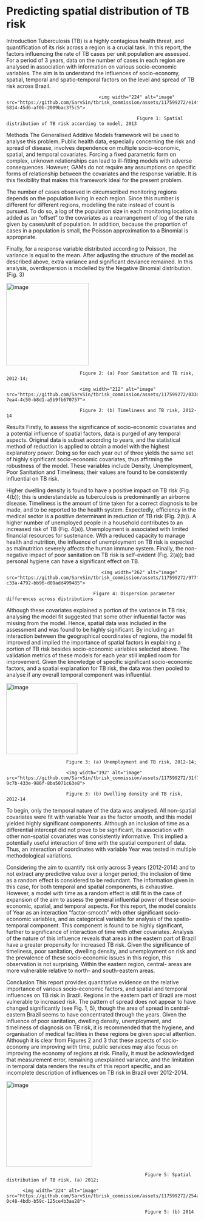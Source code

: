 # Predicting spatial distribution of TB risk

Introduction
Tuberculosis (TB) is a highly contagious health threat, and quantification of its risk across a region is a crucial task. In this report, the factors influencing the rate of TB cases per unit population are assessed. For a period of 3 years, data on the number of cases in each region are analysed in association with information on various socio-economic variables.  The aim is to understand the influences of socio-economy, spatial, temporal and spatio-temporal factors on the level and spread of TB risk across Brazil. 

                                      <img width="224" alt="image" src="https://github.com/SarvSin/tbrisk_commission/assets/117599272/e14fdfe3-6814-45d6-af0b-2009bac3f5c5">

                                                    Figure 1: Spatial distribution of TB risk according to model, 2013

Methods 
The Generalised Additive Models framework will be used to analyse this problem. Public health data, especially concerning the risk and spread of disease, involves dependence on multiple socio-economic, spatial, and temporal covariates. Forcing a fixed parametric form on complex, unknown relationships can lead to ill-fitting models with adverse consequences. However, GAMs do not require any assumptions on specific forms of relationship between the covariates and the response variable. It is this flexibility that makes this framework ideal for the present problem. 

The number of cases observed in circumscribed monitoring regions depends on the population living in each region. Since this number is different for different regions, modelling the rate instead of count is pursued. To do so, a log of the population size in each monitoring location is added as an “offset” to the covariates as a rearrangement of log of the rate given by cases/unit of population. In addition, because the proportion of cases in a population is small, the Poisson approximation to a Binomial is appropriate. 

Finally, for a response variable distributed according to Poisson, the variance is equal to the mean. After adjusting the structure of the model as described above, extra variance and significant deviance remained. In this analysis, overdispersion is modelled by the Negative Binomial distribution. (Fig. 3)


  <img width="217" alt="image" src="https://github.com/SarvSin/tbrisk_commission/assets/117599272/51e69042-0578-49e0-adf3-2cdeea8b8d7f">

                               Figure 2: (a) Poor Sanitation and TB risk, 2012-14; 

                               <img width="212" alt="image" src="https://github.com/SarvSin/tbrisk_commission/assets/117599272/033dcb68-7ea4-4c50-b8d1-a5b9fb670757">

                               Figure 2: (b) Timeliness and TB risk, 2012-14


Results
Firstly, to assess the significance of socio-economic covariates and a potential influence of spatial factors, data is purged of any temporal aspects. Original data is subset according to years, and the statistical method of reduction is applied to obtain a model with the highest explanatory power. Doing so for each year out of three yields the same set of highly significant socio-economic covariates, thus affirming the robustness of the model. These variables include Density, Unemployment, Poor Sanitation and Timeliness; their values are found to be consistently influential on TB risk. 

Higher dwelling density is found to have a positive impact on TB risk (Fig. 4(b)); this is understandable as tuberculosis is predominantly an airborne disease. Timeliness is the amount of time taken for a correct diagnosis to be made, and to be reported to the health system. Expectedly, efficiency in the medical sector is a positive determinant in reduction of TB risk (Fig. 2(b)). A higher number of unemployed people in a household contributes to an increased risk of TB (Fig. 4(a)). Unemployment is associated with limited financial resources for sustenance. With a reduced capacity to manage health and nutrition, the influence of unemployment on TB risk is expected as malnutrition severely affects the human immune system. Finally, the non-negative impact of poor sanitation on TB risk is self-evident (Fig. 2(a)); bad personal hygiene can have a significant effect on TB. 


                                       <img width="262" alt="image" src="https://github.com/SarvSin/tbrisk_commission/assets/117599272/977f979f-c33a-4792-bb96-d09add499485">

                                    Figure 4: Dispersion parameter differences across distributions


Although these covariates explained a portion of the variance in TB risk, analysing the model fit suggested that some other influential factor was missing from the model. Hence, spatial data was included in the assessment and was found to be highly significant. By including an interaction between the geographical coordinates of regions, the model fit improved and implied the importance of spatial factors in explaining a portion of TB risk besides socio-economic variables selected above. The validation metrics of these models for each year still implied room for improvement. Given the knowledge of specific significant socio-economic factors, and a spatial explanation for TB risk, the data was then pooled to analyse if any overall temporal component was influential.

  <img width="187" alt="image" src="https://github.com/SarvSin/tbrisk_commission/assets/117599272/d66b099d-2d3c-4750-b777-3cfc01e5490b">
          
                          Figure 3: (a) Unemployment and TB risk, 2012-14; 

                          <img width="192" alt="image" src="https://github.com/SarvSin/tbrisk_commission/assets/117599272/31f72b8e-9c7b-433e-986f-8ba5071c63e8">

                          Figure 3: (b) Dwelling density and TB risk, 2012-14

To begin, only the temporal nature of the data was analysed.  All non-spatial covariates were fit with variable Year as the factor smooth, and this model yielded highly significant components. Although an inclusion of time as a differential intercept did not prove to be significant, its association with other non-spatial covariates was consistently informative. This implied a potentially useful interaction of time with the spatial component of data. Thus, an interaction of coordinates with variable Year was tested in multiple methodological variations. 

Considering the aim to quantify risk only across 3 years (2012-2014) and to not extract any predictive value over a longer period, the inclusion of time as a random effect is considered to be redundant. The information given in this case, for both temporal and spatial components, is exhaustive. However, a model with time as a random effect is still fit in the case of expansion of the aim to assess the general influential power of these socio-economic, spatial, and temporal aspects. For this report, the model consists of Year as an interaction “factor-smooth” with other significant socio-economic variables, and as categorical variable for analysis of the spatio-temporal component. This component is found to be highly significant, further to significance of interaction of time with other covariates. Analysis of the nature of this influence reveals that areas in the eastern part of Brazil have a greater propensity for increased TB risk. Given the significance of timeliness, poor sanitation, dwelling density, and unemployment on risk and the prevalence of these socio-economic issues in this region, this observation is not surprising. Within the eastern region, central- areas are more vulnerable relative to north- and south-eastern areas. 


Conclusion
This report provides quantitative evidence on the relative importance of various socio-economic factors, and spatial and temporal influences on TB risk in Brazil. Regions in the eastern part of Brazil are most vulnerable to increased risk. The pattern of spread does not appear to have changed significantly (see Fig. 1, 5), though the area of spread in central-eastern Brazil seems to have concentrated through the years. Given the influence of poor sanitation, dwelling density, unemployment, and timeliness of diagnosis on TB risk, it is recommended that the hygiene, and organisation of medical facilities in these regions be given special attention. Although it is clear from Figures 2 and 3 that these aspects of socio-economy are improving with time, public services may also focus on improving the economy of regions at risk. Finally, it must be acknowledged that measurement error, remaining unexplained variance, and the limitation in temporal data renders the results of this report specific, and an incomplete description of influences on TB risk in Brazil over 2012-2014. 


  <img width="226" alt="image" src="https://github.com/SarvSin/tbrisk_commission/assets/117599272/4fa95e25-bfec-4ef1-b9c5-31dc0423b040">

                                                       Figure 5: Spatial distribution of TB risk, (a) 2012; 
                                                       
          <img width="224" alt="image" src="https://github.com/SarvSin/tbrisk_commission/assets/117599272/254a14ac-0c48-4bdb-b59c-125ce4b3aa28">
                                             
                                                       Figure 5: (b) 2014




